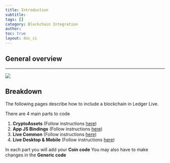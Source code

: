 ```yaml
---
title: Introduction
subtitle:
tags: []
category: Blockchain Integration
author:
toc: true
layout: doc_ci
---
```



## General overview

***

<!-- ------------- Image ------------- -->
![](../images/code-blocks.png)
<!-- --------------------------------- -->


## Breakdown
The following pages describe how to include a blockchain in Ledger Live.

There are 4 main parts to code
1. **CryptoAssets** (Follow instructions [here](../cryptoassets-library))
2. **App JS Bindings** (Follow instructions [here](../js-bindings))
3. **Live Common** (Follow instructions [here](../live-common))
4. **Live Desktop & Mobile** (Follow instructions [here](../desktop-mobile))

In each part you will add your **Coin code** You may also have to make changes in the **Generic code**



